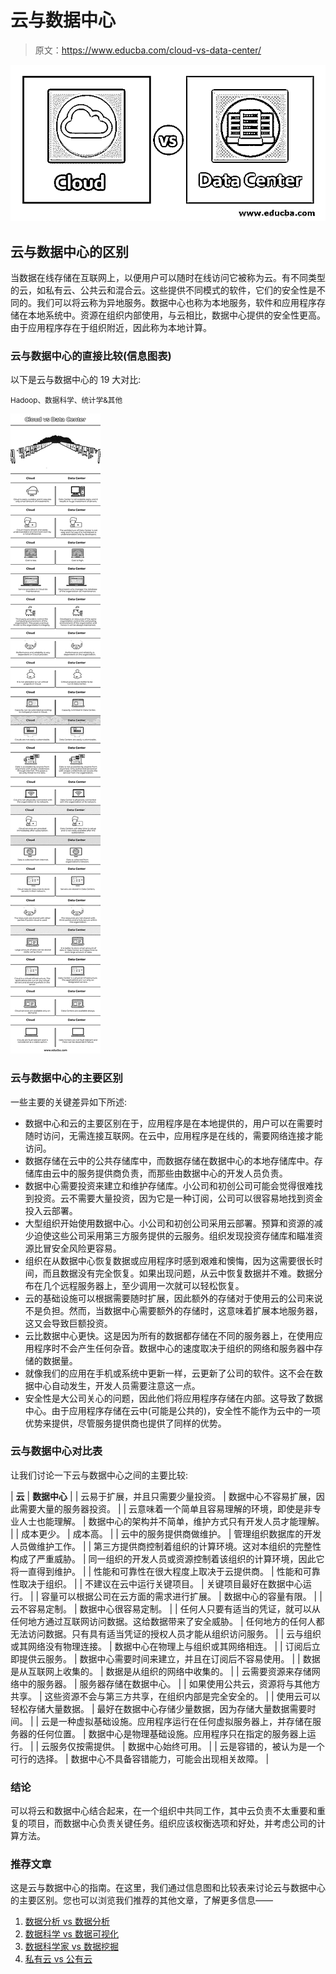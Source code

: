 # 云与数据中心

> 原文：<https://www.educba.com/cloud-vs-data-center/>

![Cloud-vs-Data-Center](img/bd9120715879e19cc5c626a893e844e3.png)



## 云与数据中心的区别

当数据在线存储在互联网上，以便用户可以随时在线访问它被称为云。有不同类型的云，如私有云、公共云和混合云。这些提供不同模式的软件，它们的安全性是不同的。我们可以将云称为异地服务。数据中心也称为本地服务，软件和应用程序存储在本地系统中。资源在组织内部使用，与云相比，数据中心提供的安全性更高。由于应用程序存在于组织附近，因此称为本地计算。

### 云与数据中心的直接比较(信息图表)

以下是云与数据中心的 19 大对比:

<small>Hadoop、数据科学、统计学&其他</small>

![Cloud-vs-Data-Center](img/824de0d2af2ddf08e29583d979a402e6.png)



### 云与数据中心的主要区别

一些主要的关键差异如下所述:

*   数据中心和云的主要区别在于，应用程序是在本地提供的，用户可以在需要时随时访问，无需连接互联网。在云中，应用程序是在线的，需要网络连接才能访问。
*   数据存储在云中的公共存储库中，而数据存储在数据中心的本地存储库中。存储库由云中的服务提供商负责，而那些由数据中心的开发人员负责。
*   数据中心需要投资来建立和维护存储库。小公司和初创公司可能会觉得很难找到投资。云不需要大量投资，因为它是一种订阅，公司可以很容易地找到资金投入云部署。
*   大型组织开始使用数据中心。小公司和初创公司采用云部署。预算和资源的减少迫使这些公司采用第三方服务提供的云服务。组织发现投资存储库和瞄准资源比冒安全风险更容易。
*   组织在从数据中心恢复数据或应用程序时感到艰难和懊悔，因为这需要很长时间，而且数据没有完全恢复。如果出现问题，从云中恢复数据并不难。数据分布在几个远程服务器上，至少调用一次就可以轻松恢复。
*   云的基础设施可以根据需要随时扩展，因此额外的存储对于使用云的公司来说不是负担。然而，当数据中心需要额外的存储时，这意味着扩展本地服务器，这又会导致巨额投资。
*   云比数据中心更快。这是因为所有的数据都存储在不同的服务器上，在使用应用程序时不会产生任何杂音。数据中心的速度取决于组织的网络和服务器中存储的数据量。
*   就像我们的应用在手机或系统中更新一样，云更新了公司的软件。这不会在数据中心自动发生，开发人员需要注意这一点。
*   安全性是大公司关心的问题，因此他们将应用程序存储在内部。这导致了数据中心。由于应用程序存储在云中(可能是公共的)，安全性不能作为云中的一项优势来提供，尽管服务提供商也提供了同样的优势。

### 云与数据中心对比表

让我们讨论一下云与数据中心之间的主要比较:

| **云** | **数据中心** |
| 云易于扩展，并且只需要少量投资。 | 数据中心不容易扩展，因此需要大量的服务器投资。 |
| 云意味着一个简单且容易理解的环境，即使是非专业人士也能理解。 | 数据中心的架构并不简单，维护方式只有开发人员才能理解。 |
| 成本更少。 | 成本高。 |
| 云中的服务提供商做维护。 | 管理组织数据库的开发人员做维护工作。 |
| 第三方提供商控制着组织的计算环境。这对本组织的完整性构成了严重威胁。 | 同一组织的开发人员或资源控制着该组织的计算环境，因此它将一直得到维护。 |
| 性能和可靠性在很大程度上取决于云提供商。 | 性能和可靠性取决于组织。 |
| 不建议在云中运行关键项目。 | 关键项目最好在数据中心运行。 |
| 容量可以根据公司在云方面的需求进行扩展。 | 数据中心的容量有限。 |
| 云不容易定制。 | 数据中心很容易定制。 |
| 任何人只要有适当的凭证，就可以从任何地方通过互联网访问数据。这给数据带来了安全威胁。 | 任何地方的任何人都无法访问数据。只有具有适当凭证的授权人员才能从组织访问服务。 |
| 云与组织或其网络没有物理连接。 | 数据中心在物理上与组织或其网络相连。 |
| 订阅后立即提供云服务。 | 数据中心需要时间来建立，并且在订阅后不容易使用。 |
| 数据是从互联网上收集的。 | 数据是从组织的网络中收集的。 |
| 云需要资源来存储网络中的服务器。 | 服务器存储在数据中心。 |
| 如果使用公共云，资源将与其他方共享。 | 这些资源不会与第三方共享，在组织内部是完全安全的。 |
| 使用云可以轻松存储大量数据。 | 最好在数据中心存储少量数据，因为存储大量数据需要时间。 |
| 云是一种虚拟基础设施。应用程序运行在任何虚拟服务器上，并存储在服务器的任何位置。 | 数据中心是物理基础设施。应用程序只在指定的服务器上运行。 |
| 云服务仅按需提供。 | 数据中心始终可用。 |
| 云是容错的，被认为是一个可行的选择。 | 数据中心不具备容错能力，可能会出现相关故障。 |

### 结论

可以将云和数据中心结合起来，在一个组织中共同工作，其中云负责不太重要和重复的项目，而数据中心负责关键任务。组织应该权衡选项和好处，并考虑公司的计算方法。

### 推荐文章

这是云与数据中心的指南。在这里，我们通过信息图和比较表来讨论云与数据中心的主要区别。您也可以浏览我们推荐的其他文章，了解更多信息——

1.  [数据分析 vs 数据分析](https://www.educba.com/data-analytics-vs-data-analysis/)
2.  [数据科学 vs 数据可视化](https://www.educba.com/data-science-vs-data-visualization/)
3.  [数据科学家 vs 数据挖掘](https://www.educba.com/data-scientist-vs-data-mining/)
4.  [私有云 vs 公有云](https://www.educba.com/private-cloud-vs-public-cloud/)





